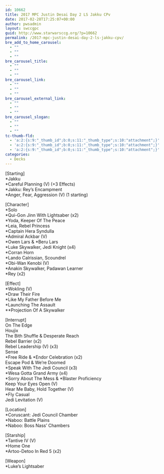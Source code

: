 ```yaml
---
id: 10662
title: 2017 MPC Justin Desai Day 2 LS Jakku CPv
date: 2017-02-28T17:25:07+00:00
author: pwsadmin
layout: swccgpc
guid: http://www.starwarsccg.org/?p=10662
permalink: /2017-mpc-justin-desai-day-2-ls-jakku-cpv/
bre_add_to_home_carousel:
  - ""
  - ""
  - ""
bre_carousel_title:
  - ""
  - ""
  - ""
bre_carousel_link:
  - ""
  - ""
  - ""
bre_carousel_external_link:
  - ""
  - ""
  - ""
bre_carousel_slogan:
  - ""
  - ""
  - ""
tc-thumb-fld:
  - 'a:2:{s:9:"_thumb_id";b:0;s:11:"_thumb_type";s:10:"attachment";}'
  - 'a:2:{s:9:"_thumb_id";b:0;s:11:"_thumb_type";s:10:"attachment";}'
  - 'a:2:{s:9:"_thumb_id";b:0;s:11:"_thumb_type";s:10:"attachment";}'
categories:
  - Decks
---
```

[Starting]  
*Jakku  
*Careful Planning (V) (+3 Effects)  
*Jakku: Rey&#8217;s Encampment  
*Anger, Fear, Aggression (V) (1 starting)

[Character]  
*Solo  
*Qui-Gon Jinn With Lightsaber (x2)  
*Yoda, Keeper Of The Peace  
*Leia, Rebel Princess  
*Captain Hera Syndulla  
*Admiral Ackbar (V)  
\*Owen Lars & \*Beru Lars  
*Luke Skywalker, Jedi Knight (x4)  
*Corran Horn  
*Lando Calrissian, Scoundrel  
*Obi-Wan Kenobi (V)  
*Anakin Skywalker, Padawan Learner  
*Rey (x2)

[Effect]  
*Wokling (V)  
*Draw Their Fire  
*Like My Father Before Me  
*Launching The Assault  
**Projection Of A Skywalker

[Interrupt]  
On The Edge  
Houjix  
The Bith Shuffle & Desperate Reach  
Rebel Barrier (x2)  
Rebel Leadership (V) (x3)  
Sense  
\*Free Ride & \*Endor Celebration (x2)  
Escape Pod & We&#8217;re Doomed  
*Speak With The Jedi Council (x3)  
*Wesa Gotta Grand Army (x4)  
\*Sorry About The Mess & \*Blaster Proficiency  
Keep Your Eyes Open (V)  
Hear Me Baby, Hold Together (V)  
*Fly Casual  
Jedi Levitation (V)

[Location]  
*Coruscant: Jedi Council Chamber  
*Naboo: Battle Plains  
*Naboo: Boss Nass&#8217; Chambers

[Starship]  
*Tantive IV (V)  
*Home One  
*Artoo-Detoo In Red 5 (x2)

[Weapon]  
*Luke&#8217;s Lightsaber